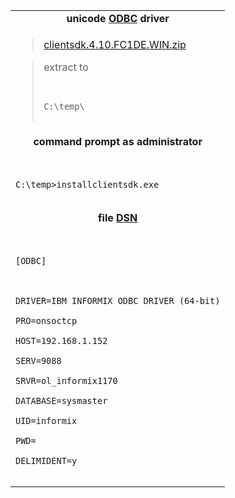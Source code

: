 <table border='0'>

<tr><td align='center'>
<b>unicode <a href='http://en.wikipedia.org/wiki/ODBC'>ODBC</a> driver</b>
</td></tr>

<tr><td>
<blockquote><a href='http://www.ibm.com/search/csass/search?q=download+Informix+Client+SDK'>clientsdk.4.10.FC1DE.WIN.zip</a></blockquote>

<blockquote>extract to<br>
<pre><code><br>
C:\temp\<br>
</code></pre></td></tr></blockquote>

<tr><td align='center'>
<b>command prompt as administrator</b>
</td></tr>

<tr><td><pre><code><br>
C:\temp&gt;installclientsdk.exe<br>
</code></pre></td></tr>

<tr><td align='center'>
<b>file <a href='http://en.wikipedia.org/wiki/Data_Source_Name'>DSN</a></b>
</td></tr>

<tr><td><pre><code><br>
[ODBC]<br>
<br>
DRIVER=IBM INFORMIX ODBC DRIVER (64-bit)<br>
PRO=onsoctcp<br>
HOST=192.168.1.152<br>
SERV=9088<br>
SRVR=ol_informix1170<br>
DATABASE=sysmaster<br>
UID=informix<br>
PWD=<br>
DELIMIDENT=y<br>
</code></pre></td></tr>

</table>